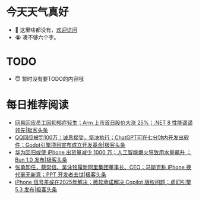 # 今天天气真好
- 👋 这里啥都没有，[欢迎访问](https://zhangfeng-ola.github.io/)
- 😭 凑不够六个字。
<!---
- 👀 I’m interested in ...
- 🌱 I’m currently learning ...
- 💞️ I’m looking to collaborate on ...
- 📫 How to reach me ...
- 😇 I'm doing something ...

--->

# TODO 
- 😇 暂时没有要TODO的内容哦

<!---
zhangfeng-ola/zhangfeng-ola is a ✨ special ✨ repository because its `README.md` (this file) appears on your GitHub profile.
You can click the Preview link to take a look at your changes.
--->

# 每日推荐阅读
<!-- BLOG-POST-LIST:START -->
- [网易回应员工因抑郁症轻生；Arm 上市首日股价大涨 25%；.NET 8 性能遥遥领先|极客头条](https://blog.csdn.net/weixin_39786569/article/details/132895150)
- [QQ回应被罚100万：诚恳接受，坚决执行；ChatGPT可在七分钟内开发出软件；Godot引擎项目宣布成立开发基金|极客头条](https://blog.csdn.net/weixin_39786569/article/details/132869361)
- [华为回归或使 iPhone 出货量减少 1000 万；人工智能爆火导致用水量飙升 ；Bun 1.0 发布|极客头条](https://blog.csdn.net/weixin_39786569/article/details/132824055)
- [张勇卸任，蔡崇信、吴泳铭履新阿里集团董事长、CEO；马斯克称 iPhone 换代毫无新意；PPT 开发者去世|极客头条](https://blog.csdn.net/weixin_39786569/article/details/132800275)
- [iPhone 信号差或在2025年解决；微软承诺解决 Copilot 版权问题；虚幻引擎 5.3 发布|极客头条](https://blog.csdn.net/weixin_39786569/article/details/132753731)
<!-- BLOG-POST-LIST:END -->
